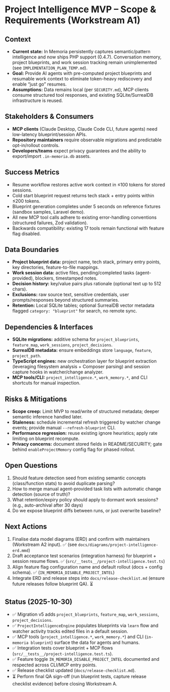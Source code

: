 # Project Intelligence MVP – Scope & Requirements (Workstream A1)

## Context
- **Current state:** In Memoria persistently captures semantic/pattern intelligence and now ships PHP support (0.4.7). Conversation memory, project blueprints, and work session tracking remain unimplemented (see `IMPLEMENTATION_PLAN_TEMP.md`).
- **Goal:** Provide AI agents with pre-computed project blueprints and resumable work context to eliminate token-heavy rediscovery and enable “just go” resumes.
- **Assumptions:** Data remains local (per `SECURITY.md`), MCP clients consume structured tool responses, and existing SQLite/SurrealDB infrastructure is reused.

## Stakeholders & Consumers
- **MCP clients** (Claude Desktop, Claude Code CLI, future agents) need low-latency blueprint/session APIs.
- **Repository maintainers** require observable migrations and predictable opt-in/rollout controls.
- **Developers/teams** expect privacy guarantees and the ability to export/import `.in-memoria.db` assets.

## Success Metrics
- Resume workflow restores active work context in ≤100 tokens for stored sessions.
- Cold start blueprint request returns tech stack + entry points within ≤200 tokens.
- Blueprint generation completes under 5 seconds on reference fixtures (sandbox samples, Laravel demo).
- All new MCP tool calls adhere to existing error-handling conventions (structured failures, Zod validation).
- Backwards compatibility: existing 17 tools remain functional with feature flag disabled.

## Data Boundaries
- **Project blueprint data:** project name, tech stack, primary entry points, key directories, feature-to-file mappings.
- **Work session data:** active files, pending/completed tasks (agent-provided), blockers, timestamped notes.
- **Decision history:** key/value pairs plus rationale (optional text up to 512 chars).
- **Exclusions:** raw source text, sensitive credentials, user prompts/responses beyond structured summaries.
- **Retention:** Local SQLite tables; optional SurrealDB vector metadata flagged `category: "blueprint"` for search, no remote sync.

## Dependencies & Interfaces
- **SQLite migrations:** additive schema for `project_blueprints`, `feature_map`, `work_sessions`, `project_decisions`.
- **SurrealDB metadata:** ensure embeddings store `language`, `feature`, `project_path`.
- **TypeScript engines:** new orchestration layer for blueprint extraction (leveraging filesystem analysis + Composer parsing) and session capture hooks in watcher/change analyzer.
- **MCP tools/CLI:** `project_intelligence.*`, `work_memory.*`, and CLI shortcuts for manual inspection.

## Risks & Mitigations
- **Scope creep:** Limit MVP to read/write of structured metadata; deeper semantic inference handled later.
- **Staleness:** schedule incremental refresh triggered by watcher change events; provide manual `--refresh-blueprint` CLI.
- **Performance regression:** reuse existing ignore heuristics; apply rate limiting on blueprint recompute.
- **Privacy concerns:** document stored fields in README/SECURITY; gate behind `enableProjectMemory` config flag for phased rollout.

## Open Questions
1. Should feature detection seed from existing semantic concepts (class/function stats) to avoid duplicate parsing?
2. How to merge manual agent-provided task lists with automatic change detection (source of truth)?
3. What retention/expiry policy should apply to dormant work sessions? (e.g., auto-archival after 30 days)
4. Do we expose blueprint diffs between runs, or just overwrite baseline?

## Next Actions
1. Finalise data model diagrams (ERD) and confirm with maintainers (Workstream A2 input). ✅ (see `docs/diagrams/project-intelligence-erd.mmd`)
2. Draft acceptance test scenarios (integration harness) for blueprint + session resume flows. ✅ (`src/__tests__/project-intelligence.test.ts`)
3. Align feature flag configuration name and default rollout (docs + config schema). ✅ (`IN_MEMORIA_DISABLE_PROJECT_INTEL`)
4. Integrate ERD and release steps into `docs/release-checklist.md` (ensure future releases follow blueprint QA). ⏳

## Status (2025-10-30)
- ✅ Migration v5 adds `project_blueprints`, `feature_map`, `work_sessions`, `project_decisions`.
- ✅ `ProjectIntelligenceEngine` populates blueprints via `learn` flow and watcher activity tracks edited files in a default session.
- ✅ MCP tools (`project_intelligence.*`, `work_memory.*`) and CLI (`in-memoria blueprint`) surface the data for agents and humans.
- ✅ Integration tests cover blueprint + MCP flows (`src/__tests__/project-intelligence.test.ts`).
- ✅ Feature toggle `IN_MEMORIA_DISABLE_PROJECT_INTEL` documented and respected across CLI/MCP entry points.
- ✅ Release checklist updated (`docs/release-checklist.md`).
- ⏳ Perform final QA sign-off (run blueprint tests, capture release checklist evidence) before closing Workstream A.
